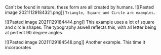 Can't be found in nature, these form are all created by humans. 
![[Pasted image 20211129184321.png]]
`Triangle, Square and Circle are examples.`

![[Pasted image 20211129184444.png]]
This example uses a lot of square and circle shapes. The typography aswell reflects this, with all letter being at perfect 90 degree angles.

![[Pasted image 20211129184548.png]]
Another example. This time it incorporates 
